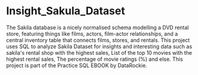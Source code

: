 # Insight_Sakula_Dataset
  The Sakila database is a nicely normalised schema modelling a DVD rental store, featuring things like films, actors, film-actor relationships, and a central inventory table that connects films, stores, and rentals.
  This project uses SQL to analyze Sakila Dataset for insights and interesting data such as sakila's rental shop with the highest sales, List of the top 10 movies with the highest rental sales, The percentage of movie ratings (%) and else. This project is part of the Practice SQL EBOOK by DataRockie.
